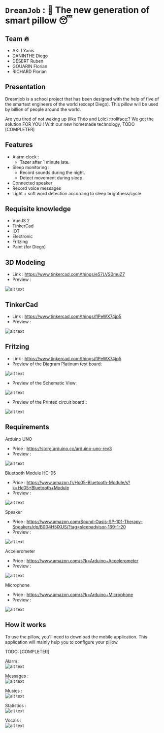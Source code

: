 # `DreamJob` : 🛌 The new generation of smart pillow 😴 

## Team :fire: 
- AKLI Yanis
- DANINTHE Diego 
- DÉSERT Ruben 
- GOUARIN Florian
- RICHARD Florian

## Presentation  
Dreamjob is a school project that has been designed with the help of five of the smartest engineers of the world (except Diego). This pillow will be used by billion of people around the world.  

Are you tired of not waking up (like Théo and Loïc) :trollface:? We got the solution FOR YOU ! With our new homemade technology,  TODO [COMPLETER]

## Features
- Alarm clock :
    -   Tazer after 1 minute late.
- Sleep monitoring :
    -   Record sounds during the night.
    -   Detect movement during sleep.
- Connected speaker
- Record voice messages
- Light + soft word detection according to sleep brightness/cycle

## Requisite knowledge
- VueJS 2
- TinkerCad
- IOT
- Electronic
- Fritzing
- Paint (for Diego)

## 3D Modeling
- Link : https://www.tinkercad.com/things/e57LVS0muZ7
- Preview : 

![alt text](https://github.com/yanisakli/IOT/blob/master/Images/oreiller_connecte.png?raw=true "3D modeling")

## TinkerCad
- Link : https://www.tinkercad.com/things/flPeWX74jp5
- Preview : 

![alt text](https://github.com/yanisakli/IOT/blob/master/Images/TinkerCad.png?raw=true "TinkerCad")

## Fritzing
- Link : https://www.tinkercad.com/things/flPeWX74jp5
- Preview of the Diagram Platinum test board: 

![alt text](https://github.com/yanisakli/IOT/blob/master/Images/Fritzing_image_one.png?raw=true "Diagram Platinum test board")

- Preview of the Schematic View: 

![alt text](https://github.com/yanisakli/IOT/blob/master/Images/Fritzing_image_two.png?raw=true "Schematic View")

- Preview of the Printed circuit board : 

![alt text](https://github.com/yanisakli/IOT/blob/master/Images/Fritzing_image_three.png?raw=true "Printed circuit board")

       
## Requirements  
Arduino UNO
- Price : https://store.arduino.cc/arduino-uno-rev3
- Preview :

![alt text](https://projetsdiy.fr/wp-content/uploads/2017/10/diy-dccduino-atmega328-development-board-for-arduino-uno-r3-blue-1-e1557480625518.jpg "Arduino UNO")

Bluetooth Module HC-05
- Price : https://www.amazon.fr/Hc05-Bluetooth-Module/s?k=Hc05+Bluetooth+Module
- Preview :

![alt text](https://www.mataucarre.fr/wp-content/uploads/2018/04/hc05.jpeg "Bluetooth module HC-05")

Speaker
- Price : https://www.amazon.com/Sound-Oasis-SP-101-Therapy-Speakers/dp/B004H5IXUS/?tag=sleepadvisor-169-1-20
- Preview : 

![alt text](https://res.cloudinary.com/rsc/image/upload/b_rgb:FFFFFF,c_pad,dpr_1.0,f_auto,h_393,q_auto,w_700/c_pad,h_393,w_700/F4318658-01?pgw=1 "Haut-parleur Visaton, 8Ω, 2W")

Accelerometer
- Price : https://www.amazon.com/s?k=Arduino+Accelerometer
- Preview :  

![alt text](https://res.cloudinary.com/rsc/image/upload/b_rgb:FFFFFF,c_pad,dpr_1.0,f_auto,h_393,q_auto,w_700/c_pad,h_393,w_700/F9054665-01?pgw=1 "Adafruit MMA8451")

Microphone
- Price : https://www.amazon.com/s?k=Arduino+Microphone
- Preview : 

![alt text](https://ae01.alicdn.com/kf/Haf5332f68c234abf9eda3453f664d5a4S/Contr-le-automatique-de-Gain-de-Module-de-carte-d-amplificateur-d-agc-de-Microphone-de.jpg "MAX9814")

## How it works  

To use the pillow, you'll need to download the mobile application. This application will mainly help you to configure your pillow. 

TODO: [COMPLETER]


Alarm :  
![alt text](https://github.com/yanisakli/IOT/blob/master/Images/site_alarm.png?raw=true "alarm")  

Messages :  
![alt text](https://github.com/yanisakli/IOT/blob/master/Images/site_messages.png?raw=true "messages")  

Musics :  
![alt text](https://github.com/yanisakli/IOT/blob/master/Images/site_music.png?raw=true "music")  

Statistics :  
![alt text](https://github.com/yanisakli/IOT/blob/master/Images/site_statistiques.png?raw=true "statistics")  

Vocals :  
![alt text](https://github.com/yanisakli/IOT/blob/master/Images/site_vocals.png?raw=true "vocals")